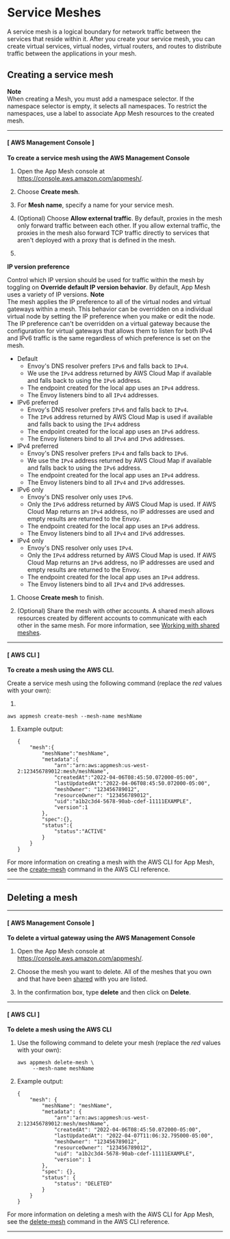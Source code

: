 # Service Meshes<a name="meshes"></a>

A service mesh is a logical boundary for network traffic between the services that reside within it\. After you create your service mesh, you can create virtual services, virtual nodes, virtual routers, and routes to distribute traffic between the applications in your mesh\.

## Creating a service mesh<a name="create-mesh"></a>

**Note**  
When creating a Mesh, you must add a namespace selector\. If the namespace selector is empty, it selects all namespaces\. To restrict the namespaces, use a label to associate App Mesh resources to the created mesh\.

------
#### [ AWS Management Console ]

**To create a service mesh using the AWS Management Console**

1. Open the App Mesh console at [https://console\.aws\.amazon\.com/appmesh/](https://console.aws.amazon.com/appmesh/)\. 

1. Choose **Create mesh**\.

1. For **Mesh name**, specify a name for your service mesh\.

1. \(Optional\) Choose **Allow external traffic**\. By default, proxies in the mesh only forward traffic between each other\. If you allow external traffic, the proxies in the mesh also forward TCP traffic directly to services that aren't deployed with a proxy that is defined in the mesh\.

1. 

**IP version preference**

   Control which IP version should be used for traffic within the mesh by toggling on **Override default IP version behavior**\. By default, App Mesh uses a variety of IP versions\.
**Note**  
The mesh applies the IP preference to all of the virtual nodes and virtual gateways within a mesh\. This behavior can be overridden on a individual virtual node by setting the IP preference when you make or edit the node\. The IP preference can't be overridden on a virtual gateway because the configuration for virtual gateways that allows them to listen for both IPv4 and IPv6 traffic is the same regardless of which preference is set on the mesh\.
   + Default
     + Envoy's DNS resolver prefers `IPv6` and falls back to `IPv4`\.
     + We use the `IPv4` address returned by AWS Cloud Map if available and falls back to using the `IPv6` address\.
     + The endpoint created for the local app uses an `IPv4` address\.
     + The Envoy listeners bind to all `IPv4` addresses\.
   + IPv6 preferred
     + Envoy's DNS resolver prefers `IPv6` and falls back to `IPv4`\.
     + The `IPv6` address returned by AWS Cloud Map is used if available and falls back to using the `IPv4` address
     + The endpoint created for the local app uses an `IPv6` address\.
     + The Envoy listeners bind to all `IPv4` and `IPv6` addresses\.
   + IPv4 preferred
     + Envoy's DNS resolver prefers `IPv4` and falls back to `IPv6`\.
     + We use the `IPv4` address returned by AWS Cloud Map if available and falls back to using the `IPv6` address\.
     + The endpoint created for the local app uses an `IPv4` address\.
     + The Envoy listeners bind to all `IPv4` and `IPv6` addresses\.
   + IPv6 only
     + Envoy's DNS resolver only uses `IPv6`\.
     + Only the `IPv6` address returned by AWS Cloud Map is used\. If AWS Cloud Map returns an `IPv4` address, no IP addresses are used and empty results are returned to the Envoy\.
     + The endpoint created for the local app uses an `IPv6` address\.
     + The Envoy listeners bind to all `IPv4` and `IPv6` addresses\.
   + IPv4 only
     + Envoy's DNS resolver only uses `IPv4`\.
     + Only the `IPv4` address returned by AWS Cloud Map is used\. If AWS Cloud Map returns an `IPv6` address, no IP addresses are used and empty results are returned to the Envoy\.
     + The endpoint created for the local app uses an `IPv4` address\.
     + The Envoy listeners bind to all `IPv4` and `IPv6` addresses\.

1. Choose **Create mesh** to finish\.

1. \(Optional\) Share the mesh with other accounts\. A shared mesh allows resources created by different accounts to communicate with each other in the same mesh\. For more information, see [Working with shared meshes](sharing.md)\.

------
#### [ AWS CLI ]

**To create a mesh using the AWS CLI\.**

Create a service mesh using the following command \(replace the *red* values with your own\):

1. 

   ```
   aws appmesh create-mesh --mesh-name meshName
   ```

1. Example output:

   ```
   {
       "mesh":{
           "meshName":"meshName",
           "metadata":{
               "arn":"arn:aws:appmesh:us-west-2:123456789012:mesh/meshName",
               "createdAt":"2022-04-06T08:45:50.072000-05:00",
               "lastUpdatedAt":"2022-04-06T08:45:50.072000-05:00",
               "meshOwner": "123456789012",
               "resourceOwner": "123456789012",
               "uid":"a1b2c3d4-5678-90ab-cdef-11111EXAMPLE",
               "version":1
           },
           "spec":{},
           "status":{
               "status":"ACTIVE"
           }
       }
   }
   ```

For more information on creating a mesh with the AWS CLI for App Mesh, see the [create\-mesh](https://docs.aws.amazon.com/cli/latest/reference/appmesh/create-mesh.html) command in the AWS CLI reference\.

------

## Deleting a mesh<a name="delete-mesh"></a>

------
#### [ AWS Management Console ]

**To delete a virtual gateway using the AWS Management Console**

1. Open the App Mesh console at [https://console\.aws\.amazon\.com/appmesh/](https://console.aws.amazon.com/appmesh/)\. 

1. Choose the mesh you want to delete\. All of the meshes that you own and that have been [shared](sharing.md) with you are listed\.

1. In the confirmation box, type **delete** and then click on **Delete**\.

------
#### [ AWS CLI ]

**To delete a mesh using the AWS CLI**

1. Use the following command to delete your mesh \(replace the *red* values with your own\):

   ```
   aws appmesh delete-mesh \
        --mesh-name meshName
   ```

1. Example output:

   ```
   {
       "mesh": {
           "meshName": "meshName",
           "metadata": {
               "arn":"arn:aws:appmesh:us-west-2:123456789012:mesh/meshName",
               "createdAt": "2022-04-06T08:45:50.072000-05:00",
               "lastUpdatedAt": "2022-04-07T11:06:32.795000-05:00",
               "meshOwner": "123456789012",
               "resourceOwner": "123456789012",
               "uid": "a1b2c3d4-5678-90ab-cdef-11111EXAMPLE",
               "version": 1
           },
           "spec": {},
           "status": {
               "status": "DELETED"
           }
       }
   }
   ```

For more information on deleting a mesh with the AWS CLI for App Mesh, see the [delete\-mesh](https://docs.aws.amazon.com/cli/latest/reference/appmesh/delete-mesh.html) command in the AWS CLI reference\.

------